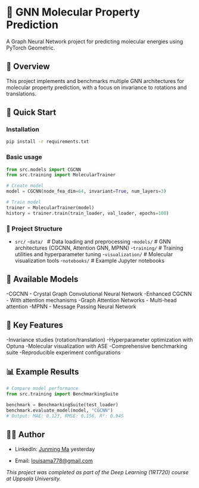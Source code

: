# 🧪 GNN Molecular Property Prediction

A Graph Neural Network project for predicting molecular energies using PyTorch Geometric.

## 📖 Overview

This project implements and benchmarks multiple GNN architectures for molecular property prediction, with a focus on invariance to rotations and translations.

## 🚀 Quick Start

### Installation
```bash
pip install -r requirements.txt
```
### Basic usage
```python
from src.models import CGCNN
from src.training import MolecularTrainer

# Create model
model = CGCNN(node_fea_dim=64, invariant=True, num_layers=3)

# Train model
trainer = MolecularTrainer(model)
history = trainer.train(train_loader, val_loader, epochs=100)
```
### 📁 Project Structure
- `src/`
    -`data/ `         # Data loading and preprocessing
    -`models/`        # GNN architectures (CGCNN, Attention GNN, MPNN)
    -`training/`     # Training utilities and hyperparameter tuning
    -`visualization/` # Molecular visualization tools
    -`notebooks/`     # Example Jupyter notebooks

## 🧠 Available Models
-CGCNN - Crystal Graph Convolutional Neural Network
-Enhanced CGCNN - With attention mechanisms
-Graph Attention Networks - Multi-head attention
-MPNN - Message Passing Neural Network
## 🎯 Key Features
-Invariance studies (rotation/translation)
-Hyperparameter optimization with Optuna
-Molecular visualization with ASE
-Comprehensive benchmarking suite
-Reproducible experiment configurations
## 📊 Example Results
```python
# Compare model performance
from src.training import BenchmarkingSuite

benchmark = BenchmarkingSuite(test_loader)
benchmark.evaluate_model(model, "CGCNN")
# Output: MAE: 0.123, RMSE: 0.156, R²: 0.945
```
## 👨‍💻 Author

- LinkedIn: [Junming Ma](https://linkedin.com/in/junmingma)
yesterday

- Email: louisama778@gmail.com

*This project was completed as part of the Deep Learning (1RT720) course at Uppsala University.*
